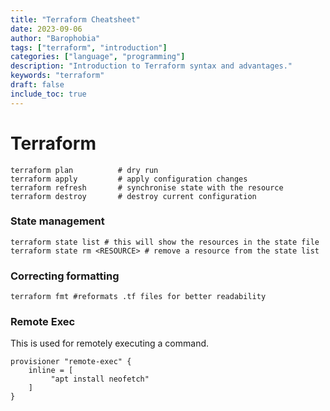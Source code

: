 ```yaml
---
title: "Terraform Cheatsheet"
date: 2023-09-06
author: "Barophobia"
tags: ["terraform", "introduction"]
categories: ["language", "programming"]
description: "Introduction to Terraform syntax and advantages."
keywords: "terraform"
draft: false
include_toc: true
---
```


# Terraform

```
terraform plan          # dry run
terraform apply         # apply configuration changes
terraform refresh       # synchronise state with the resource
terraform destroy       # destroy current configuration
```

### State management

```
terraform state list # this will show the resources in the state file
terraform state rm <RESOURCE> # remove a resource from the state list
```
### Correcting formatting

```
terraform fmt #reformats .tf files for better readability
```

### Remote Exec

This is used for remotely executing a command.

```
provisioner "remote-exec" {
    inline = [
         "apt install neofetch"
    ]
}
```

